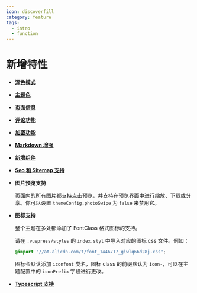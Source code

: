 ```yaml
---
icon: discoverfill
category: feature
tags:
  - intro
  - function
---
```


# 新增特性

- [**深色模式**](theme.md#深色模式)

- [**主题色**](theme.md#主题色)

- [**页面信息**](page-info.md)

- [**评论功能**](comment.md)

- [**加密功能**](encrypt.md)

- [**Markdown 增强**](markdown/readme.md)

- [**新增组件**](component.md)

- [**Seo 和 Sitemap 支持**](seoAndSitemap.md)

- **图片预览支持**

  页面内的所有图片都支持点击预览，并支持在预览界面中进行缩放、下载或分享。你可以设置 `themeConfig.photoSwipe` 为 `false` 来禁用它。

- **图标支持**

  整个主题在多处都添加了 FontClass 格式图标的支持。

  请在 `.vuepress/styles` 的 `index.styl` 中导入对应的图标 css 文件。例如：

  ```css
  @import "//at.alicdn.com/t/font_1446717_giwlq66d28j.css";
  ```

  图标会默认添加 `iconfont` 类名，图标 class 的前缀默认为 `icon-`，可以在主题配置中的 `iconPrefix` 字段进行更改。

- [**Typescript 支持**](typescript.md)
